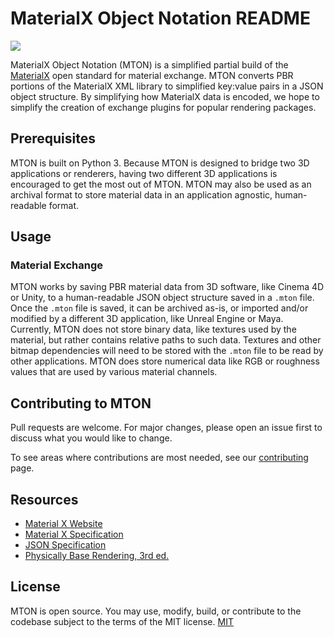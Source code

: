 # MaterialX Object Notation README
![](https://img.shields.io/badge/License-MIT-brightgreen)

MaterialX Object Notation (MTON) is a simplified partial build of the [MaterialX](http://materialx.org) open standard for material exchange. MTON converts PBR portions of the MaterialX XML library to simplified key:value pairs in a JSON object structure.  By simplifying how MaterialX data is encoded, we hope to simplify the creation of exchange plugins for popular rendering packages.

## Prerequisites
MTON is built on Python 3. 
Because MTON is designed to bridge two 3D applications or renderers, having two different 3D applications is encouraged to get the most out of MTON. MTON may also be used as an archival format to store material data in an application agnostic, human-readable format.

## Usage
### Material Exchange
MTON works by saving PBR material data from 3D software, like Cinema 4D or Unity, to a human-readable JSON object structure saved in a `.mton` file.  Once the `.mton` file is saved, it can be archived as-is, or imported and/or modified by a different 3D application, like Unreal Engine or Maya.  Currently, MTON does not store binary data, like textures used by the material, but rather contains relative paths to such data.  Textures and other bitmap dependencies will need to be stored with the `.mton` file to be read by other applications.  MTON does store numerical data like RGB or roughness values that are used by various material channels.

## Contributing to MTON
Pull requests are welcome. For major changes, please open an issue first to discuss what you would like to change.

To see areas where contributions are most needed, see our [contributing](CONTRIBUTING.md) page.


## Resources
- [Material X Website](https://www.materialx.org)
- [Material X Specification](https://materialx.org/assets/MaterialX.v1.38.Spec.pdf)
- [JSON Specification](https://www.json.org/json-en.html)
- [Physically Base Rendering, 3rd ed.](https://www.pbr-book.org/)

## License
MTON is open source.  You may use, modify, build, or contribute to the codebase subject to the terms of the MIT license.
[MIT](https://choosealicense.com/licenses/mit/)

